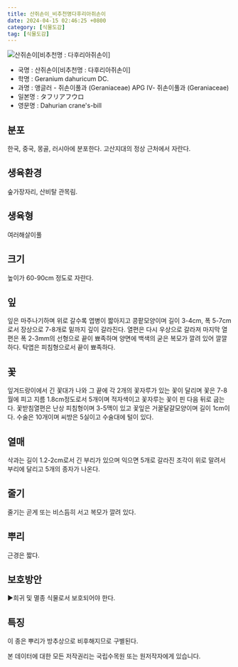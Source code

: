 ```yaml
---
title: 산쥐손이_비추천명다후리아쥐손이
date: 2024-04-15 02:46:25 +0800
category: [식물도감]
tag: [식물도감]
---
```




![산쥐손이[비추천명 : 다후리아쥐손이]](/fileUpload/plants/basic/Geraniaceae/Geranium/7025/1_th2.JPG)
- 국명 : 산쥐손이[비추천명 : 다후리아쥐손이]
- 학명 : Geranium dahuricum DC.
- 과명 : 앵글러 - 쥐손이풀과 (Geraniaceae) APG Ⅳ- 쥐손이풀과 (Geraniaceae)
- 일본명 : タフリアフウロ
- 영문명 : Dahurian crane's-bill


## 분포
한국, 중국, 몽골, 러시아에 분포한다.고산지대의 정상 근처에서 자란다.
## 생육환경
숲가장자리, 산비탈 관목림.
## 생육형
여러해살이풀 
## 크기
높이가 60-90cm 정도로 자란다.
## 잎
잎은 마주나기하며 위로 갈수록 엽병이 짧아지고 콩팥모양이며 길이 3-4cm, 폭 5-7cm로서 장상으로 7-8개로 밑까지 깊이 갈라진다. 열편은 다시 우상으로 갈라져 마지막 열편은 폭 2-3mm의 선형으로 끝이 뾰족하며 양면에 백색의 굳은 복모가 깔려 있어 깔깔하다. 탁엽은 피침형으로서 끝이 뾰족하다.
## 꽃
잎겨드랑이에서 긴 꽃대가 나와 그 끝에 각 2개의 꽃자루가 있는 꽃이 달리며 꽃은 7-8월에 피고 지름 1.8cm정도로서 5개이며 적자색이고 꽃자루는 꽃이 핀 다음 뒤로 굽는다. 꽃받침열편은 난상 피침형이며 3-5맥이 있고 꽃잎은 거꿀달걀모양이며 길이 1cm이다. 수술은 10개이며 씨방은 5실이고 수술대에 털이 있다.
## 열매
삭과는 길이 1.2-2cm로서 긴 부리가 있으며 익으면 5개로 갈라진 조각이 위로 말려서 부리에 달리고 5개의 종자가 나온다.
## 줄기
줄기는 곧게 또는 비스듬히 서고 복모가 깔려 있다.
## 뿌리
근경은 짧다.
## 보호방안
▶희귀 및 멸종 식물로서 보호되어야 한다.
## 특징
이 종은 뿌리가 방추상으로 비후해지므로 구별된다. 






본 데이터에 대한 모든 저작권리는 국립수목원 또는 원저작자에게 있습니다.
